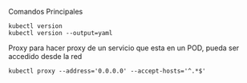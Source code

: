 Comandos Principales

```
kubectl version
kubectl version --output=yaml
```

Proxy para hacer proxy de un servicio que esta en un POD, pueda ser accedido desde la red

```
kubectl proxy --address='0.0.0.0' --accept-hosts='^.*$'
```
